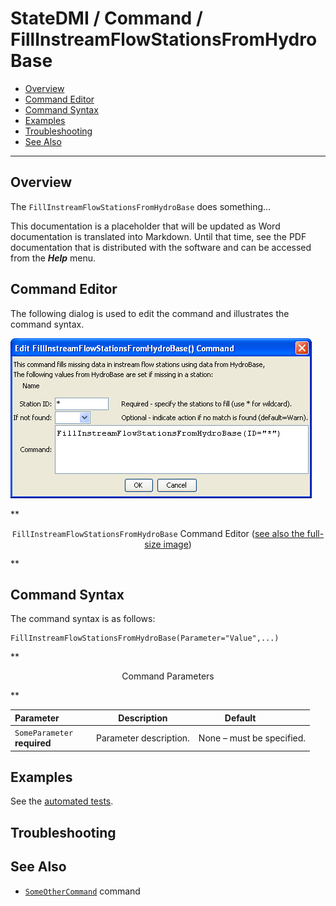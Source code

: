 # StateDMI / Command / FillInstreamFlowStationsFromHydroBase #

* [Overview](#overview)
* [Command Editor](#command-editor)
* [Command Syntax](#command-syntax)
* [Examples](#examples)
* [Troubleshooting](#troubleshooting)
* [See Also](#see-also)

-------------------------

## Overview ##

The `FillInstreamFlowStationsFromHydroBase` does something...

This documentation is a placeholder that will be updated as Word documentation is translated into Markdown.
Until that time, see the PDF documentation that is distributed with the software and can be accessed
from the ***Help*** menu.

## Command Editor ##

The following dialog is used to edit the command and illustrates the command syntax.

![FillInstreamFlowStationsFromHydroBase](FillInstreamFlowStationsFromHydroBase.png)

**<p style="text-align: center;">
`FillInstreamFlowStationsFromHydroBase` Command Editor (<a href="../FillInstreamFlowStationsFromHydroBase.png">see also the full-size image</a>)
</p>**

## Command Syntax ##

The command syntax is as follows:

```text
FillInstreamFlowStationsFromHydroBase(Parameter="Value",...)
```
**<p style="text-align: center;">
Command Parameters
</p>**

| **Parameter**&nbsp;&nbsp;&nbsp;&nbsp;&nbsp;&nbsp;&nbsp;&nbsp;&nbsp;&nbsp;&nbsp;&nbsp; | **Description** | **Default**&nbsp;&nbsp;&nbsp;&nbsp;&nbsp;&nbsp;&nbsp;&nbsp;&nbsp;&nbsp; |
| --------------|-----------------|----------------- |
|`SomeParameter`<br>**required**|Parameter description.|None – must be specified.|

## Examples ##

See the [automated tests](https://github.com/OpenWaterFoundation/cdss-app-statedmi-main/tree/master/test/regression/commands/FillInstreamFlowStationsFromHydroBase).

## Troubleshooting ##

## See Also ##

* [`SomeOtherCommand`](../SomeOtherCommand/SomeOtherCommand) command
